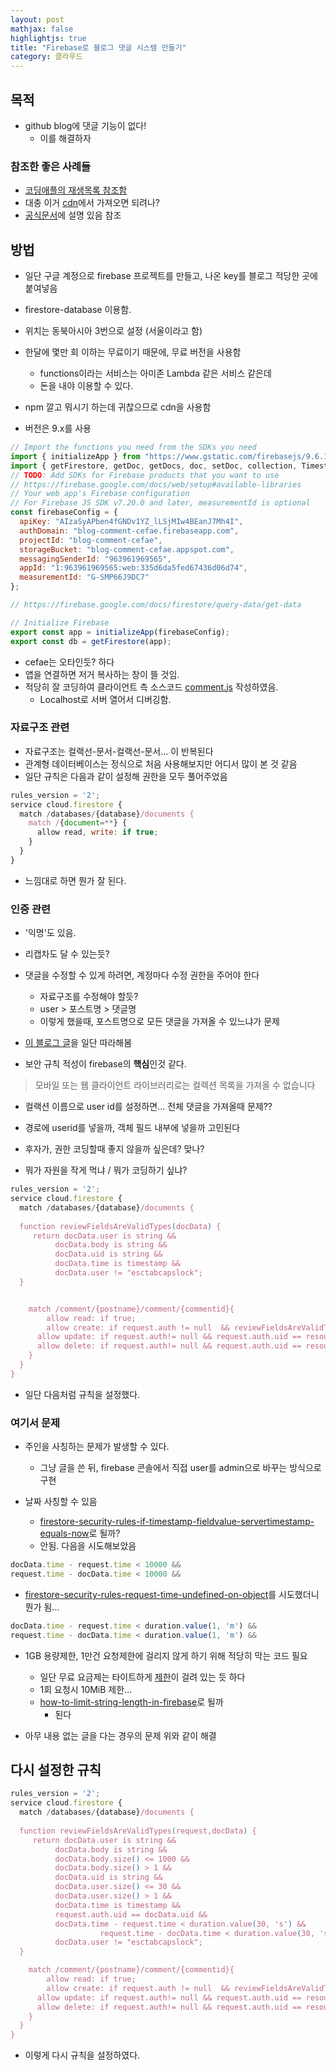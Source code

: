 ```yaml
---
layout: post
mathjax: false
highlightjs: true
title: "Firebase로 블로그 댓글 시스템 만들기"
category: 클라우드
---
```


## 목적
- github blog에 댓글 기능이 없다! 
    - 이를 해결하자

### 참조한 좋은 사례들

- [코딩애플의 재생목록 참조함](https://www.youtube.com/playlist?list=PLfLgtT94nNq3PzZinqs9Afuiai--r5NB_)
- 대충 이거 [cdn](https://cdnjs.com/libraries/firebase)에서 가져오면 되려나?
- [공식문서](https://firebase.google.com/docs/web/learn-more)에 설명 있음 참조

## 방법
- 일단 구글 계정으로 firebase 프로젝트를 만들고, 나온 key를 블로그 적당한 곳에 붙여넣음
- firestore-database 이용함.
- 위치는 동북아시아 3번으로 설정 (서울이라고 함)
- 한달에 몇만 회 이하는 무료이기 때문에, 무료 버전을 사용함
    - functions이라는 서비스는 아미존 Lambda 같은 서비스 같은데
    - 돈을 내야 이용할 수 있다.

- npm 깔고 뭐시기 하는데 귀찮으므로 cdn을 사용함
- 버전은 9.x를 사용

```js
// Import the functions you need from the SDKs you need
import { initializeApp } from "https://www.gstatic.com/firebasejs/9.6.10/firebase-app.js";
import { getFirestore, getDoc, getDocs, doc, setDoc, collection, Timestamp } from "https://www.gstatic.com/firebasejs/9.6.10/firebase-firestore.js"
// TODO: Add SDKs for Firebase products that you want to use
// https://firebase.google.com/docs/web/setup#available-libraries
// Your web app's Firebase configuration
// For Firebase JS SDK v7.20.0 and later, measurementId is optional
const firebaseConfig = {
  apiKey: "AIzaSyAPben4fGNDv1YZ_lLSjMIw4BEanJ7Mh4I",
  authDomain: "blog-comment-cefae.firebaseapp.com",
  projectId: "blog-comment-cefae",
  storageBucket: "blog-comment-cefae.appspot.com",
  messagingSenderId: "963961969565",
  appId: "1:963961969565:web:335d6da5fed67436d06d74",
  measurementId: "G-SMP66J9DC7"
};

// https://firebase.google.com/docs/firestore/query-data/get-data

// Initialize Firebase
export const app = initializeApp(firebaseConfig);
export const db = getFirestore(app);
```

- cefae는 오타인듯? 하다
- 앱을 연결하면 저거 복사하는 창이 뜰 것임.
- 적당히 잘 코딩하여 클라이언트 측 소스코드 [comment.js](https://github.com/esctabcapslock/esctabcapslock.github.io/blob/main/assets/js/comment.js) 작성하였음.
    - Localhost로 서버 열어서 디버깅함.


### 자료구조 관련
- 자료구조는 컬랙선-문서-컬랙선-문서... 이 반복된다
- 관계형 데이터베이스는 정식으로 처음 사용해보지만 어디서 많이 본 것 같음
- 일단 규칙은 다음과 같이 설정해 권한을 모두 풀어주었음

```js
rules_version = '2';
service cloud.firestore {
  match /databases/{database}/documents {
    match /{document=**} {
      allow read, write: if true;
    }
  }
}
```

- 느낌대로 하면 뭔가 잘 된다.

### 인증 관련
- '익명'도 있음.
- 리캡차도 달 수 있는듯?
- 댓글을 수정할 수 있게 하려면, 계정마다 수정 권한을 주어야 한다
    - 자료구조를 수정해야 할듯?
    - user > 포스트명 > 댓글명
    - 이렇게 했을때, 포스트명으로 모든 댓글을 가져올 수 있느냐가 문제

- [이 블로그 글](https://forest71.tistory.com/168)을 일단 따라해봄
- 보안 규칙 적성이 firebase의 **핵심**인것 같다.

> 모바일 또는 웹 클라이언트 라이브러리로는 컬렉션 목록을 가져올 수 없습니다

- 컬랙션 이름으로 user id를 설정하면... 전체 댓글을 가져올때 문제??

- 경로에 userid를 넣을까, 객체 필드 내부에 넣을까 고민된다
- 후자가, 권한 코딩할때 좋지 않을까 싶은데? 맞나?
- 뭐가 자원을 작게 먹냐 / 뭐가 코딩하기 싶냐?

```js
rules_version = '2';
service cloud.firestore {
  match /databases/{database}/documents {
  
  function reviewFieldsAreValidTypes(docData) {
     return docData.user is string &&
          docData.body is string &&
          docData.uid is string &&
          docData.time is timestamp &&
          docData.user != "esctabcapslock";
  }


    match /comment/{postname}/comment/{commentid}{
    	allow read: if true;
    	allow create: if request.auth != null  && reviewFieldsAreValidTypes(request.resource.data);
      allow update: if request.auth!= null && request.auth.uid == resource.data.uid && reviewFieldsAreValidTypes(request.resource.data);
      allow delete: if request.auth!= null && request.auth.uid == resource.data.uid;
    }
  }
}
```

- 일단 다음처럼 규칙을 설정했다.

### 여기서 문제

- 주인을 사칭하는 문제가 발생할 수 있다.
  - 그냥 글을 쓴 뒤, firebase 콘솔에서 직접 user를 admin으로 바꾸는 방식으로 구현

- 날짜 사칭할 수 있음
  - [firestore-security-rules-if-timestamp-fieldvalue-servertimestamp-equals-now](https://stackoverflow.com/questions/48783812/firestore-security-rules-if-timestamp-fieldvalue-servertimestamp-equals-now)로 될까?
  - 안됨. 다음을 시도해보았음

```js
docData.time - request.time < 10000 &&
request.time - docData.time < 10000 &&
```
  - [firestore-security-rules-request-time-undefined-on-object](https://stackoverflow.com/questions/51940235/firestore-security-rules-request-time-undefined-on-object)를 시도했더니 뭔가 됨... 

```js
docData.time - request.time < duration.value(1, 'm') &&
request.time - docData.time < duration.value(1, 'm') &&
```

- 1GB 용량제한, 1만건 요청제한에 걸리지 않게 하기 위해 적당히 막는 코드 필요
  - 일단 무료 요금제는 타이트하게 [제한](https://firebase.google.com/docs/firestore/quotas)이 걸려 있는 듯 하다
  - 1회 요청시 10MiB 제한...
  - [how-to-limit-string-length-in-firebase](https://stackoverflow.com/questions/53437482/how-to-limit-string-length-in-firebase)로 될까
    - 된다

- 아무 내용 없는 글을 다는 경우의 문제 위와 같이 해결


## 다시 설정한 규칙

```js
rules_version = '2';
service cloud.firestore {
  match /databases/{database}/documents {
  
  function reviewFieldsAreValidTypes(request,docData) {
     return docData.user is string &&
          docData.body is string &&
          docData.body.size() <= 1000 &&
          docData.body.size() > 1 &&
          docData.uid is string &&
          docData.user.size() <= 30 &&
          docData.user.size() > 1 &&
          docData.time is timestamp &&
          request.auth.uid == docData.uid &&
          docData.time - request.time < duration.value(30, 's') &&
					request.time - docData.time < duration.value(30, 's') &&
          docData.user != "esctabcapslock";
  }

    match /comment/{postname}/comment/{commentid}{
    	allow read: if true;
    	allow create: if request.auth != null  && reviewFieldsAreValidTypes(request,request.resource.data);
      allow update: if request.auth!= null && request.auth.uid == resource.data.uid && reviewFieldsAreValidTypes(request,request.resource.data);
      allow delete: if request.auth!= null && request.auth.uid == resource.data.uid;
    }
  }
}
```

- 이렇게 다시 규칙을 설정하였다.
